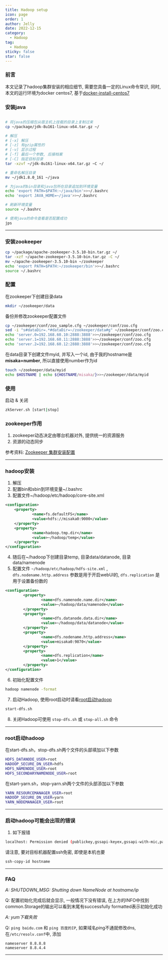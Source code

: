 ```yaml
---
title: Hadoop setup
icon: page
order: 1
author: Jelly
date: 2022-12-15
category:
  - Hadoop
tag:
  - Hadoop
sticky: false
star: false
---
```


### 前言
本文记录了hadoop集群安装的相应细节, 需要您具备一定的Linux命令常识, 同时, 本文的运行环境为docker centos7, 基于[docker-install-centos7](/code/language/docker/docker-install-centos7.md)

### 安装java

```sh

# 将java的压缩包从宿主机上挂载的目录上复制过来
cp ~/package/jdk-8u161-linux-x64.tar.gz ~/

# 解压
# [-x] 解压
# [-z] 有gzip属性的
# [-v] 显示过程
# [-f] 最后一个参数, 后接档案
# [-C] 指定目标目录
tar -xzvf ~/jdk-8u161-linux-x64.tar.gz ~C ~/

# 重命名解压目录
mv ~/jdk1.8.0_161 ~/java

# 为java的bin目录和java包所在目录追加到环境变量
echo 'export PATH=$PATH:~/java/bin'>>~/.bashrc
echo 'export JAVA_HOME=~/java'>>~/.bashrc

# 刷新环境变量
source ~/.bashrc

# 使用java的命令查看是否配置成功
jps
```

---

### 安装zookeeper

```sh
cp ~/package/apache-zookeeper-3.5.10-bin.tar.gz ~/
tar -xzf ~/apache-zookeeper-3.5.10-bin.tar.gz -C ~/
mv ~/apache-zookeeper-3.5.10-bin ~/zookeeper
echo 'export PATH=$PATH:~/zookeeper/bin'>>~/.bashrc
source ~/.bashrc
```

### 配置

在zookeeper下创建目录data
```sh
mkdir ~/zookeeper/data
```

备份并修改zookeeper配置文件
```sh
cp ~/zookeeper/conf/zoo_sample.cfg ~/zookeeper/conf/zoo.cfg
sed -i "s#dataDir=.*#dataDir=~/zookeeper/data#g" ~/zookeeper/conf/zoo.cfg
echo 'server.0=192.168.60.10:2888:3888'>>~/zookeeper/conf/zoo.cfg
echo 'server.1=192.168.60.11:2888:3888'>>~/zookeeper/conf/zoo.cfg
echo 'server.2=192.168.60.12:2888:3888'>>~/zookeeper/conf/zoo.cfg
```

在data目录下创建文件myid, 并写入一个id, 由于我的hostname是**misaka+number**, 所以直接使用number作为id
```sh
touch ~/zookeeper/data/myid
echo $HOSTNAME | echo ${HOSTNAME/misaka/}>>~/zookeeper/data/myid
```

### 使用

启动 & 关闭
```sh
zkServer.sh [start|stop]
```

### zookeeper作用
1. zookeeper动态决定由哪台机器对外, 提供统一的资源服务
2. 资源的动态同步

参考资料: [Zookeeper 集群安装配置](https://segmentfault.com/a/1190000017893271)

---
### hadoop安装

1. 解压
2. 配置bin和sbin到环境变量~/.bashrc
3. 配置文件~/hadoop/etc/hadoop/core-site.xml 
```xml
<configuration>
    <property>
            <name>fs.defaultFS</name>
            <value>hdfs://misaka0:9000</value>
    </property>
    <property>
            <name>hadoop.tmp.dir</name>
            <value>~/hadoop/temp</value>
    </property> 
</configuration>
```
4. 随后在~/hadoop下创建目录temp, 目录data/datanode, 目录data/namenode
5. 配置文件 `~/hadoop/etc/hadoop/hdfs-site.xml` , `dfs.nodename.http.address` 参数是用于开启webUI的, `dfs.replication` 是用于设置备份数的
```xml
<configuration>
        <property>
                <name>dfs.namenode.name.dir</name>
                <value>~/hadoop/data/namenode</value>
        </property>
        <property>
                <name>dfs.datanode.data.dir</name>
                <value>~/hadoop/data/datanode</value>
        </property>
        <property>
                <name>dfs.nodename.http.address</name>
                <value>misaka0:9870</value>
        </property>
        <property>
                <name>dfs.replication</name>
                <value>1</value>
        </property>
</configuration>
```
6. 初始化配置文件
```sh
hadoop namenode -format 
```

7. 启动Hadoop, 使用root启动时请看[root启动hadoop](#root启动hadoop)
```sh
start-dfs.sh
```

8. 关闭Hadoop可使用 `stop-dfs.sh` 或 `stop-all.sh` 命令

---
### root启动hadoop

在start-dfs.sh，stop-dfs.sh两个文件的头部填加以下参数
```sh
HDFS_DATANODE_USER=root
HADOOP_SECURE_DN_USER=hdfs
HDFS_NAMENODE_USER=root
HDFS_SECONDARYNAMENODE_USER=root
```

在start-yarn.sh，stop-yarn.sh两个文件的头部添加以下参数
```sh
YARN_RESOURCEMANAGER_USER=root
HADOOP_SECURE_DN_USER=yarn
YARN_NODEMANAGER_USER=root
```

---
### 启动hadoop可能会出现的错误
1. 如下报错
```sh
localhost: Permission denied (publickey,gssapi-keyex,gssapi-with-mic,password).
```

请注意, 要对目标机器配置ssh免密, 即使是本机也要
```sh
ssh-copy-id hostname
```

---

### FAQ

*A: SHUTDOWN_MSG: Shutting down NameNode at hostname/ip*

Q: 配置初始化完成后就会显示, 一般情况下没有错误, 在上方的INFO中找到common.Storage的输出可以看到末尾有successfully formatted表示初始化成功

*A: yum下载失败*

Q: `ping baidu.com` 和 `ping 百度的IP`, 如果域名ping不通就修改dns, 在`/etc/resolv.conf`中, 添加
```
nameserver 8.8.8.8
nameserver 8.8.4.4
```

---

